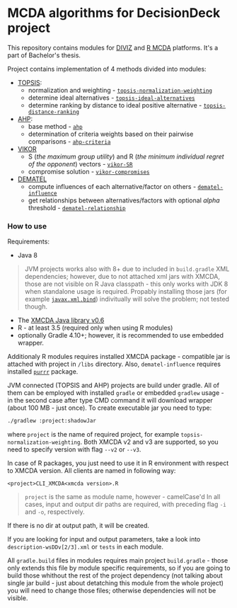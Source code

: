 # MCDA algorithms for DecisionDeck project

This repository contains modules for [DIVIZ](https://www.diviz.org/) and [R MCDA](https://www.decision-deck.org/r/) platforms.
It's a part of Bachelor's thesis.
 
 Project contains implementation of 4 methods divided into modules:
 - [TOPSIS](https://en.wikipedia.org/wiki/TOPSIS):
   - normalization and weighting - [`topsis-normalization-weighting`](https://github.com/Azbesciak/DecisionDeck/tree/master/topsis-normalization-weighting)
   - determine ideal alternatives - [`topsis-ideal-alternatives`](https://github.com/Azbesciak/DecisionDeck/tree/master/topsis-ideal-alternatives)
   - determine ranking by distance to ideal positive alternative - [`topsis-distance-ranking`](https://github.com/Azbesciak/DecisionDeck/tree/master/topsis-distance-ranking)
 - [AHP](https://en.wikipedia.org/wiki/Analytic_hierarchy_process):
   - base method - [`ahp`](https://github.com/Azbesciak/DecisionDeck/tree/master/ahp)
   - determination of criteria weights based on their pairwise comparisons - [`ahp-criteria`](https://github.com/Azbesciak/DecisionDeck/tree/master/ahp-criteria)
 - [VIKOR](https://en.wikipedia.org/wiki/VIKOR_method)
   - S (*the maximum group utility*) and  R (*the minimum individual regret of the opponent*) vectors - [`vikor-SR`](https://github.com/Azbesciak/DecisionDeck/tree/master/vikor-SR)
   - compromise solution - [`vikor-compromises`](https://github.com/Azbesciak/DecisionDeck/tree/master/vikor-SR)
 - [DEMATEL](https://www.hindawi.com/journals/mpe/2018/3696457/)
   - compute influences of each alternative/factor on others - [`dematel-influence`](https://github.com/Azbesciak/DecisionDeck/tree/master/dematel-influence)
   - get relationships between alternatives/factors with optional *alpha* threshold - [`dematel-relationship`](https://github.com/Azbesciak/DecisionDeck/tree/master/dematel-relationship)
   
### How to use
Requirements:
- Java 8 
> JVM projects works also with 8+ due to included in `build.gradle` XML dependencies; however, due to not attached xml jars with XMCDA, those are not visible on R Java classpath - this only works with JDK 8 when standalone usage is required. Propably installing those jars (for example [`javax.xml.bind`](https://mvnrepository.com/artifact/javax.xml.bind/jaxb-api/2.4.0-b180830.0359)) indivitually will solve the problem; not tested though.
- The [XMCDA Java library v0.6](https://search.maven.org/artifact/org.decision-deck/xmcda/0.6/jar)
- R - at least 3.5 (required only when using R modules)
- optionally Gradle 4.10+; however, it is recommended to use embedded wrapper.

Additionaly R modules requires installed XMCDA package - compatible jar is attached with project in `/libs` directory.
Also, `dematel-influence` requires installed [`purrr`](https://purrr.tidyverse.org/) package.

 JVM connected (TOPSIS and AHP) projects are build under gradle. All of them can be employed with installed `gradle` or embedded `gradlew` usage - in the second case after type CMD command it will download wrapper (about 100 MB - just once).
 To create executable jar you need to type:
 ```cmd
 ./gradlew :project:shadowJar
```
where `project` is the name of required project, for example `topsis-normalization-weighting`.
Both XMCDA v2 and v3 are supported, so you need to specify version with flag `--v2` or `--v3`.


In case of R packages, you just need to use it in R environment with respect to XMCDA version. All clients are named in following way:
```
<project>CLI_XMCDA<xmcda version>.R
```
> `project` is the same as module name, however - camelCase'd 
In all cases, input and output dir paths are required, with preceding flag `-i` and `-o`, respectively.

If there is no dir at output path, it will be created.

If you are looking for input and output parameters, take a look into `description-wsDDv[2/3].xml` or `tests` in each module.

All `gradle.build` files in modules requires main project `build.gradle` - those only extends this file by module specific requirements, so if you are going to build those whithout the rest of the project dependency (not talking about single jar build - just about detatching this module from the whole project) you will need to change those files; otherwise dependencies will not be visible.
